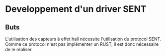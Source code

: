 # Developpement d'un driver SENT

## Buts
L'utilisation des capteurs à effet hall nécessite l'utilisation du protocol SENT.
Comme ce protocol n'est pas implémenter un RUST, il est donc nécessaire de le réaliser.
